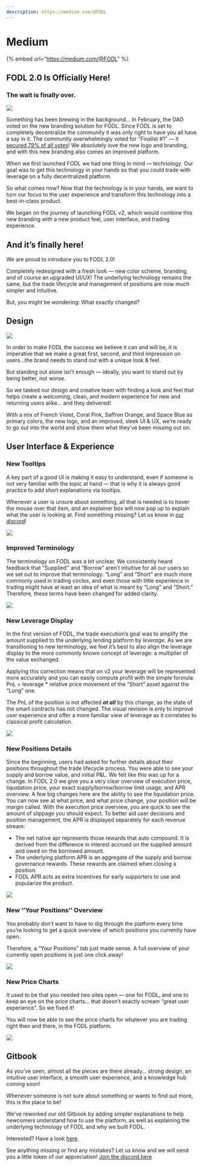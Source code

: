 ```yaml
---
description: https://medium.com/@FODL
---
```


# Medium



{% embed url="https://medium.com/@FODL" %}

## FODL 2.0 Is Officially Here! <a href="#777b" id="777b"></a>

### The wait is finally over. <a href="#9782" id="9782"></a>

![](https://miro.medium.com/max/1400/0\*yR6Yfak73pdIy5Bj)

Something has been brewing in the background… In February, the DAO voted on the new branding solution for FODL. Since FODL is set to completely decentralize the community it was only right to have you all have a say in it. The community overwhelmingly voted for “Finalist #1” — it [secured 79% of all votes](https://snapshot.org/#/fodl-dao.eth/proposal/0xc6b6249da2edbcaf4da5120bb5c88c217544eda9c5595ff51920453c8a492616)! We absolutely love the new logo and branding, and with this new branding also comes an improved platform.

When we first launched FODL we had one thing in mind — technology. Our goal was to get this technology in your hands so that you could trade with leverage on a fully decentralized platform.

So what comes now? Now that the technology is in your hands, we want to turn our focus to the user experience and transform this technology into a best-in-class product.

We began on the journey of launching FODL v2, which would combine this new branding with a new product feel, user interface, and trading experience.

## And it’s finally here! <a href="#9e8e" id="9e8e"></a>

We are proud to introduce you to FODL 2.0!

Completely redesigned with a fresh look — new color scheme, branding, and of course an upgraded UI/UX! The underlying technology remains the same, but the trade lifecycle and management of positions are now much simpler and intuitive.

But, you might be wondering: What exactly changed?

## Design <a href="#383e" id="383e"></a>

![](https://miro.medium.com/max/1400/1\*RsO3z11m80g0GHdvjgNUQw.png)

In order to make FODL the success we believe it can and will be, it is imperative that we make a great first, second, and third impression on users…the brand needs to stand out with a unique look & feel.

But standing out alone isn’t enough — ideally, you want to stand out by being better, not worse.

So we tasked our design and creative team with finding a look and feel that helps create a welcoming, clean, and modern experience for new and returning users alike… and they delivered!

With a mix of French Violet, Coral Pink, Saffron Orange, and Space Blue as primary colors, the new logo, and an improved, sleek UI & UX, we’re ready to go out into the world and show them what they’ve been missing out on.

## User Interface & Experience <a href="#b24f" id="b24f"></a>

### **New Tooltips** <a href="#ba75" id="ba75"></a>

A key part of a good UI is making it easy to understand, even if someone is not very familiar with the topic at hand — that is why it is always good practice to add short explanations via tooltips.

Whenever a user is unsure about something, all that is needed is to hover the mouse over that item, and an explainer box will now pop up to explain what the user is looking at. Find something missing? Let us know in [our discord](https://discord.gg/fC7YS3RBbH)!

![](https://miro.medium.com/max/1400/0\*KQ8h5-Cls6QkvOMb)

### **Improved Terminology** <a href="#5b58" id="5b58"></a>

The terminology on FODL was a bit unclear. We consistently heard feedback that “Supplied’’ and “Borrow” aren’t intuitive for all our users so we set out to improve that terminology. “Long” and “Short” are much more commonly used in trading circles, and even those with little experience in trading might have at least an idea of what is meant by “Long” and “Short.” Therefore, these terms have been changed for added clarity.

![](https://miro.medium.com/max/1400/0\*Uked5wBrZZPh4ki6)

### **New Leverage Display** <a href="#4d5b" id="4d5b"></a>

In the first version of FODL, the trade execution’s goal was to amplify the amount supplied to the underlying lending platform by _leverage._ As we are transitioning to new terminology, we feel it’s best to also align the leverage display to the more commonly known concept of leverage: a multiplier of the value exchanged.

Applying this correction means that on v2 your leverage will be represented more accurately and you can easily compute profit with the simple formula: PnL = leverage \* relative price movement of the “Short” asset against the “Long” one.

The PnL of the position is not affected _**at all**_ by this change, as the state of the smart contracts has not changed. The visual revision is only to improve user experience and offer a more familiar view of leverage as it correlates to classical profit calculation.

![](https://miro.medium.com/max/1400/0\*2wjZ9eJERotexpdG)

### **New Positions Details** <a href="#4d68" id="4d68"></a>

Since the beginning, users had asked for further details about their positions throughout the trade lifecycle process. You were able to see your supply and borrow value, and initial P\&L. We felt like this was up for a change. In FODL 2.0 we give you a very clear overview of execution price, liquidation price, your exact supply/borrow/borrow limit usage, and APR overview. A few big changes here are the ability to see the liquidation price. You can now see at what price, and what price change, your position will be margin called. With the execution price overview, you are quick to see the amount of slippage you should expect. To better aid user decisions and position management, the APR is displayed separately for each revenue stream:

* The net native apr represents those rewards that auto compound. It is derived from the difference in interest accrued on the supplied amount and owed on the borrowed amount.
* The underlying platform APR is an aggregate of the supply and borrow governance rewards. These rewards are claimed when closing a position.
* FODL APR acts as extra incentives for early supporters to use and popularize the product.

![](https://miro.medium.com/max/1400/0\*UIPuGh29C5SFJzfa)

### **New ‘’Your Positions’’ Overview** <a href="#fb04" id="fb04"></a>

You probably don’t want to have to dig through the platform every time you’re looking to get a quick overview of which positions you currently have open.

Therefore, a “Your Positions” tab just made sense. A full overview of your currently open positions is just one click away!

![](https://miro.medium.com/max/1400/0\*Bg3KkGMhlfLBCEyS)

### **New Price Charts** <a href="#f182" id="f182"></a>

It used to be that you needed two sites open — one for FODL, and one to keep an eye on the price charts… that doesn’t exactly scream “great user experience”. So we fixed it!

You will now be able to see the price charts for whatever you are trading right then and there, in the FODL platform.

![](https://miro.medium.com/max/1400/0\*6FQwynJKbufTWGQ0)

## Gitbook <a href="#c377" id="c377"></a>

As you’ve seen, almost all the pieces are there already… strong design, an intuitive user interface, a smooth user experience, and a knowledge hub coming soon!

Whenever someone is not sure about something or wants to find out more, this is the place to be!

We’ve reworked our old Gitbook by adding simpler explanations to help newcomers understand how to use the platform, as well as explaining the underlying technology of FODL and why we built FODL.

Interested? Have a look [here](https://fodl-1.gitbook.io/fodl-1/).

See anything missing or find any mistakes? Let us know and we will send you a little token of our appreciation! [Join the discord here](https://discord.gg/fC7YS3RBbH)
